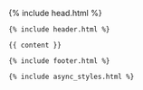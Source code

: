 <!DOCTYPE html>
<html lang="{{ page.lang | default: site.lang | default: "en" }}">

  {% include head.html %}

  <body>

    {% include header.html %}

    {{ content }}

    {% include footer.html %}

    {% include async_styles.html %}
  </body>

</html>

